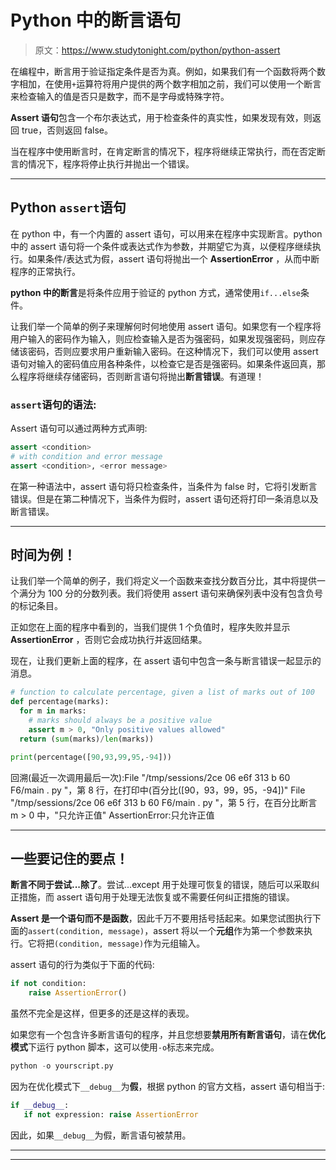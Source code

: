 # Python 中的断言语句

> 原文：<https://www.studytonight.com/python/python-assert>

在编程中，断言用于验证指定条件是否为真。例如，如果我们有一个函数将两个数字相加，在使用`+`运算符将用户提供的两个数字相加之前，我们可以使用一个断言来检查输入的值是否只是数字，而不是字母或特殊字符。

**Assert 语句**包含一个布尔表达式，用于检查条件的真实性，如果发现有效，则返回 true，否则返回 false。

当在程序中使用断言时，在肯定断言的情况下，程序将继续正常执行，而在否定断言的情况下，程序将停止执行并抛出一个错误。

* * *

## Python `assert`语句

在 python 中，有一个内置的 assert 语句，可以用来在程序中实现断言。python 中的 assert 语句将一个条件或表达式作为参数，并期望它为真，以便程序继续执行。如果条件/表达式为假，assert 语句将抛出一个 **AssertionError** ，从而中断程序的正常执行。

**python 中的断言**是将条件应用于验证的 python 方式，通常使用`if...else`条件。

让我们举一个简单的例子来理解何时何地使用 assert 语句。如果您有一个程序将用户输入的密码作为输入，则应检查输入是否为强密码，如果发现强密码，则应存储该密码，否则应要求用户重新输入密码。在这种情况下，我们可以使用 assert 语句对输入的密码值应用各种条件，以检查它是否是强密码。如果条件返回真，那么程序将继续存储密码，否则断言语句将抛出**断言错误**。有道理！

### `assert`语句的语法:

Assert 语句可以通过两种方式声明:

```py
assert <condition>
# with condition and error message
assert <condition>, <error message>
```

在第一种语法中，assert 语句将只检查条件，当条件为 false 时，它将引发断言错误。但是在第二种情况下，当条件为假时，assert 语句还将打印一条消息以及断言错误。

* * *

## 时间为例！

让我们举一个简单的例子，我们将定义一个函数来查找分数百分比，其中将提供一个满分为 100 分的分数列表。我们将使用 assert 语句来确保列表中没有包含负号的标记条目。

正如您在上面的程序中看到的，当我们提供 1 个负值时，程序失败并显示 **AssertionError** ，否则它会成功执行并返回结果。

现在，让我们更新上面的程序，在 assert 语句中包含一条与断言错误一起显示的消息。

```py
# function to calculate percentage, given a list of marks out of 100
def percentage(marks):
  for m in marks:
    # marks should always be a positive value
    assert m > 0, "Only positive values allowed"
  return (sum(marks)/len(marks))

print(percentage([90,93,99,95,-94])) 
```

回溯(最近一次调用最后一次):File "/tmp/sessions/2ce 06 e6f 313 b 60 F6/main . py "，第 8 行，在<module>打印中(百分比([90，93，99，95，-94])" File "/tmp/sessions/2ce 06 e6f 313 b 60 F6/main . py "，第 5 行，在百分比断言 m > 0 中，"只允许正值" AssertionError:只允许正值</module>

* * *

## 一些要记住的要点！

**断言不同于尝试...除了**。尝试...except 用于处理可恢复的错误，随后可以采取纠正措施，而 assert 语句用于处理无法恢复或不需要任何纠正措施的错误。

**Assert 是一个语句而不是函数**，因此千万不要用括号括起来。如果您试图执行下面的`assert(condition, message)`，assert 将以一个**元组**作为第一个参数来执行。它将把`(condition, message)`作为元组输入。

assert 语句的行为类似于下面的代码:

```py
if not condition:
    raise AssertionError()
```

虽然不完全是这样，但更多的还是这样的表现。

如果您有一个包含许多断言语句的程序，并且您想要**禁用所有断言语句**，请在**优化模式**下运行 python 脚本，这可以使用`-o`标志来完成。

```py
python -o yourscript.py
```

因为在优化模式下`__debug__`为**假**，根据 python 的官方文档，assert 语句相当于:

```py
if __debug__:
   if not expression: raise AssertionError
```

因此，如果`__debug__`为假，断言语句被禁用。

* * *

* * *